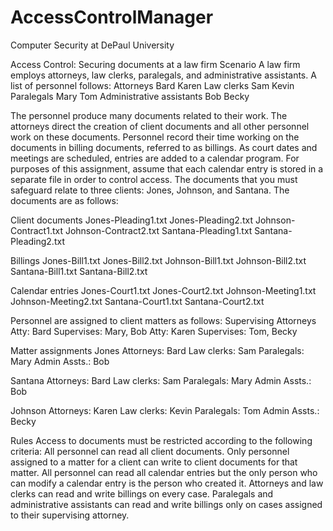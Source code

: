 # AccessControlManager
Computer Security at DePaul University

Access Control: Securing documents at a law firm
Scenario
A law firm employs attorneys, law clerks, paralegals, and administrative assistants. A list of personnel follows:
Attorneys
  Bard
  Karen
Law clerks
  Sam
  Kevin
Paralegals
  Mary
  Tom
Administrative assistants
  Bob
  Becky
  
The personnel produce many documents related to their work. The attorneys direct the creation of client documents and all other personnel work on these documents. Personnel record their time working on the documents in billing documents, referred to as billings. As court dates and meetings are scheduled, entries are added to a calendar program. For purposes of this assignment, assume that each calendar entry is stored in a separate file in order to control access.
The documents that you must safeguard relate to three clients: Jones, Johnson, and Santana. The documents are as follows:

Client documents
  Jones-Pleading1.txt
  Jones-Pleading2.txt
  Johnson-Contract1.txt
  Johnson-Contract2.txt
  Santana-Pleading1.txt
  Santana-Pleading2.txt
  
Billings
  Jones-Bill1.txt
  Jones-Bill2.txt
  Johnson-Bill1.txt
  Johnson-Bill2.txt
  Santana-Bill1.txt
  Santana-Bill2.txt

Calendar entries
  Jones-Court1.txt
  Jones-Court2.txt
  Johnson-Meeting1.txt
  Johnson-Meeting2.txt
  Santana-Court1.txt
  Santana-Court2.txt

Personnel are assigned to client matters as follows:
Supervising Attorneys
Atty: Bard
Supervises: Mary, Bob
Atty: Karen
Supervises: Tom, Becky

Matter assignments
Jones
Attorneys: Bard
Law clerks: Sam
Paralegals: Mary
Admin Assts.: Bob

Santana
Attorneys: Bard
Law clerks: Sam
Paralegals: Mary
Admin Assts.: Bob

Johnson
Attorneys: Karen
Law clerks: Kevin
Paralegals: Tom
Admin Assts.: Becky

Rules
Access to documents must be restricted according to the following criteria:
All personnel can read all client documents.
Only personnel assigned to a matter for a client can write to client documents for that matter.
All personnel can read all calendar entries but the only person who can modify a calendar entry is the person who created it.
Attorneys and law clerks can read and write billings on every case.
Paralegals and administrative assistants can read and write billings only on cases assigned to their supervising attorney.
